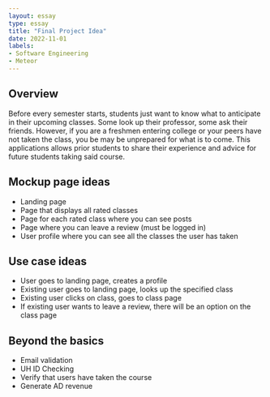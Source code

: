 ```yaml
---
layout: essay
type: essay
title: "Final Project Idea"
date: 2022-11-01
labels:
- Software Engineering
- Meteor
---
```


## Overview
Before every semester starts, students just want to know what to anticipate in their upcoming classes. Some look up their professor, some ask their friends. However, if you are a freshmen entering college or your peers have not taken the class, you be may be unprepared for what is to come. This applications allows prior students to share their experience and advice for future students taking said course.
## Mockup page ideas
* Landing page
* Page that displays all rated classes
* Page for each rated class where you can see posts
* Page where you can leave a review (must be logged in)
* User profile where you can see all the classes the user has taken

## Use case ideas
* User goes to landing page, creates a profile
* Existing user goes to landing page, looks up the specified class
* Existing user clicks on class, goes to class page
* If existing user wants to leave a review, there will be an option on the class page 
## Beyond the basics
* Email validation
* UH ID Checking
* Verify that users have taken the course
* Generate AD revenue